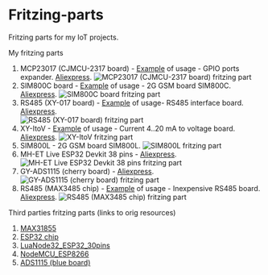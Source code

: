 # Fritzing-parts
Fritzing parts for my IoT projects.

My fritzing parts
1. MCP23017 (CJMCU-2317 board)  - [Example](http://www.bizkit.ru/2019/02/20/12466/) of usage - GPIO ports expander. [Aliexpress](http://ali.pub/314jkh).
![MCP23017 (CJMCU-2317 board) fritzing part](https://github.com/Warlib1975/Fritzing-parts/blob/master/images/CJMCU2317-MCP23017.jpg)
2. SIM800C board                - [Example](http://www.bizkit.ru/2019/02/05/11989/) of usage - 2G GSM board SIM800C. [Aliexpress](http://ali.pub/336m90).
![SIM800C board fritzing part](http://www.bizkit.ru/wp-content/uploads/2019/03/SIM800C.jpg")
3. RS485 (XY-017 board)         - [Example](http://www.bizkit.ru/2019/01/23/11734/) of usage- RS485 interface board. [Aliexpress](http://ali.pub/3148q8).  
![RS485 (XY-017 board) fritzing part](https://i0.wp.com/www.bizkit.ru/wp-content/uploads/2019/03/RS485_XY-017.jpg)
4. XY-ItoV                      - [Example](http://www.bizkit.ru/2019/03/04/12742/) of usage - Current 4..20 mA to voltage board. [Aliexpress](http://ali.pub/313dyv).
![XY-ItoV fritzing part](https://i1.wp.com/www.bizkit.ru/wp-content/uploads/2019/03/XY-ITOV.jpg)
5. SIM800L                      - 2G GSM board SIM800L.
![SIM800L fritzing part](https://i2.wp.com/www.bizkit.ru/wp-content/uploads/2019/03/SIM800L-1.jpg)
6. MH-ET Live ESP32 Devkit 38 pins - [Aliexpress](http://ali.pub/37cojk).
![MH-ET Live ESP32 Devkit 38 pins fritzing part](https://i0.wp.com/www.bizkit.ru/wp-content/uploads/2019/03/MH-ET_LIVE_ESP32_DEVKIT_38_pins.jpg)
7. GY-ADS1115 (cherry board)    - [Aliexpress](http://ali.pub/312tet).
![GY-ADS1115 (cherry board) fritzing part](https://github.com/Warlib1975/Fritzing-parts/blob/master/images/GY-ADS1115.jpg)
8. RS485 (MAX3485 chip)			- [Example](http://www.bizkit.ru/en/2019/02/21/12563/) of usage - Inexpensive RS485 board. [Aliexpress](http://ali.pub/343066). 
![RS485 (MAX3485 chip) fritzing part](https://i2.wp.com/www.bizkit.ru/wp-content/uploads/2019/03/RS485-module-MAX485.jpg)

Third parties fritzing parts (links to orig resources)
1. [MAX31855](https://github.com/SV-Zanshin/MAX31855/tree/master/Fritzing)
2. [ESP32 chip](https://github.com/troelssiggaard/ESP32-fritzing-module)
3. [LuaNode32_ESP32_30pins](https://github.com/TD-er/fritzing-parts/tree/master/LuaNode32_ESP32)
4. [NodeMCU_ESP8266](https://github.com/TD-er/fritzing-parts/tree/master/nodemcu-v1.0)
5. [ADS1115 (blue board)](https://github.com/adafruit/Fritzing-Library/blob/master/parts/Adafruit%20ADS1115%2016Bit%20I2C%20ADC.fzpz)


